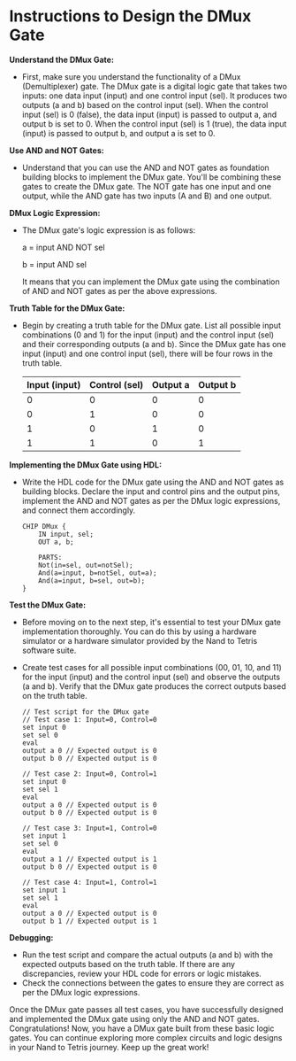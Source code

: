 # Instructions to Design the DMux Gate

**Understand the DMux Gate:**

- First, make sure you understand the functionality of a DMux (Demultiplexer) gate. The DMux gate is a digital logic gate that takes two inputs: one data input (input) and one control input (sel). It produces two outputs (a and b) based on the control input (sel). When the control input (sel) is 0 (false), the data input (input) is passed to output a, and output b is set to 0. When the control input (sel) is 1 (true), the data input (input) is passed to output b, and output a is set to 0.

**Use AND and NOT Gates:**

- Understand that you can use the AND and NOT gates as foundation building blocks to implement the DMux gate. You'll be combining these gates to create the DMux gate. The NOT gate has one input and one output, while the AND gate has two inputs (A and B) and one output.

**DMux Logic Expression:**

- The DMux gate's logic expression is as follows:

  a = input AND NOT sel

  b = input AND sel

  It means that you can implement the DMux gate using the combination of AND and NOT gates as per the above expressions.

**Truth Table for the DMux Gate:**

- Begin by creating a truth table for the DMux gate. List all possible input combinations (0 and 1) for the input (input) and the control input (sel) and their corresponding outputs (a and b). Since the DMux gate has one input (input) and one control input (sel), there will be four rows in the truth table.

    | Input (input) | Control (sel) | Output a | Output b |
    |---------------|---------------|----------|----------|
    |       0       |       0       |    0     |    0     |
    |       0       |       1       |    0     |    0     |
    |       1       |       0       |    1     |    0     |
    |       1       |       1       |    0     |    1     |

**Implementing the DMux Gate using HDL:**

- Write the HDL code for the DMux gate using the AND and NOT gates as building blocks. Declare the input and control pins and the output pins, implement the AND and NOT gates as per the DMux logic expressions, and connect them accordingly.

    ```hdl
    CHIP DMux {
        IN input, sel;
        OUT a, b;

        PARTS:
        Not(in=sel, out=notSel);
        And(a=input, b=notSel, out=a);
        And(a=input, b=sel, out=b);
    }
    ```

**Test the DMux Gate:**

- Before moving on to the next step, it's essential to test your DMux gate implementation thoroughly. You can do this by using a hardware simulator or a hardware simulator provided by the Nand to Tetris software suite.
- Create test cases for all possible input combinations (00, 01, 10, and 11) for the input (input) and the control input (sel) and observe the outputs (a and b). Verify that the DMux gate produces the correct outputs based on the truth table.

    ```
    // Test script for the DMux gate
    // Test case 1: Input=0, Control=0
    set input 0
    set sel 0
    eval
    output a 0 // Expected output is 0
    output b 0 // Expected output is 0

    // Test case 2: Input=0, Control=1
    set input 0
    set sel 1
    eval
    output a 0 // Expected output is 0
    output b 0 // Expected output is 0

    // Test case 3: Input=1, Control=0
    set input 1
    set sel 0
    eval
    output a 1 // Expected output is 1
    output b 0 // Expected output is 0

    // Test case 4: Input=1, Control=1
    set input 1
    set sel 1
    eval
    output a 0 // Expected output is 0
    output b 1 // Expected output is 1
    ```

**Debugging:**

- Run the test script and compare the actual outputs (a and b) with the expected outputs based on the truth table. If there are any discrepancies, review your HDL code for errors or logic mistakes.
- Check the connections between the gates to ensure they are correct as per the DMux logic expressions.

Once the DMux gate passes all test cases, you have successfully designed and implemented the DMux gate using only the AND and NOT gates. Congratulations! Now, you have a DMux gate built from these basic logic gates. You can continue exploring more complex circuits and logic designs in your Nand to Tetris journey. Keep up the great work!